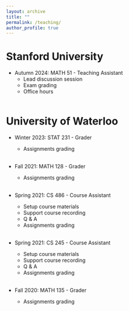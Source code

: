 ```yaml
---
layout: archive
title: ""
permalink: /teaching/
author_profile: true
---
```


# Stanford University
* Autumn 2024: MATH 51 - Teaching Assistant
  * Lead discussion session
  * Exam grading
  * Office hours
<br><br>


# University of Waterloo
* Winter 2023: STAT 231 - Grader
  * Assignments grading
<br><br>

* Fall 2021: MATH 128 - Grader
  * Assignments grading
<br><br>

* Spring 2021: CS 486 - Course Assistant
  * Setup course materials
  * Support course recording
  * Q & A
  * Assignments grading
<br><br>

* Spring 2021: CS 245 - Course Assistant
  * Setup course materials
  * Support course recording
  * Q & A
  * Assignments grading
<br><br>

* Fall 2020: MATH 135 - Grader
  * Assignments grading
